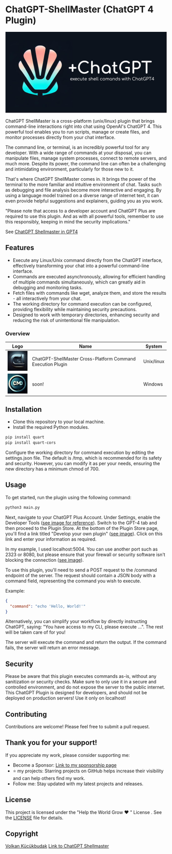 # ChatGPT-ShellMaster (ChatGPT 4 Plugin)
![ChatGPT Shellmaster](img/chatgpt-shellmaster.png)

ChatGPT ShellMaster is a cross-platform (unix/linux) plugin that brings command-line interactions right into chat using OpenAI's ChatGPT 4. This powerful tool enables you to run scripts, manage or create files, and monitor processes directly from your chat interface.

The command line, or terminal, is an incredibly powerful tool for any developer. With a wide range of commands at your disposal, you can manipulate files, manage system processes, connect to remote servers, and much more. Despite its power, the command line can often be a challenging and intimidating environment, particularly for those new to it.

That's where ChatGPT ShellMaster comes in. It brings the power of the terminal to the more familiar and intuitive environment of chat. Tasks such as debugging and file analysis become more interactive and engaging. By using a language model trained on a diverse range of internet text, it can even provide helpful suggestions and explainers, guiding you as you work.

"Please note that access to a developer account and ChatGPT Plus are required to use this plugin. And as with all powerful tools, remember to use this responsibly, keeping in mind the security implications."

See [ChatGPT Shellmaster in GPT4](img/shellmaster.png)

## Features
- Execute any Linux/Unix command directly from the ChatGPT interface, effectively transforming your chat into a powerful command-line interface.
- Commands are executed asynchronously, allowing for efficient handling of multiple commands simultaneously, which can greatly aid in debugging and monitoring tasks.
- Fetch files with commands like wget, analyze them, and store the results - all interactively from your chat.
- The working directory for command execution can be configured, providing flexibility while maintaining security precautions.
- Designed to work with temporary directories, enhancing security and reducing the risk of unintentional file manipulation.

### Overview
Logo | Name | System
-- | -- | --
![Logo Cross-Platform Command Execution Plugin](logo.png) |  ChatGPT-ShellMaster Cross-Platform Command Execution Plugin | Unix/linux
![Logo Cross-Platform Command Execution Plugin](logo-cmd.png) | soon! | Windows

## Installation
- Clone this repository to your local machine.
- Install the required Python modules.

```bash
pip install quart
pip install quart-cors
````
Configure the working directory for command execution by editing the settings.json file. The default is /tmp, which is recommended for its safety and security. However, you can modify it as per your needs, ensuring the new directory has a minimum chmod of 700.

## Usage
To get started, run the plugin using the following command:

```python
python3 main.py
```
Next, navigate to your ChatGPT Plus Account. Under Settings, enable the Developer Tools ([see image for reference](img/settings.png)). Switch to the GPT-4 tab and then proceed to the Plugin Store. At the bottom of the Plugin Store page, you'll find a link titled "Develop your own plugin" ([see image](img/pluginshop.png)). Click on this link and enter your information as required.

In my example, I used localhost:5004. You can use another port such as 2323 or 8080, but please ensure that your firewall or security software isn't blocking the connection ([see image](img/load.png)).

To use this plugin, you'll need to send a POST request to the /command endpoint of the server. The request should contain a JSON body with a command field, representing the command you wish to execute.

Example:
```json
{
  "command": "echo 'Hello, World!'"
}
```
Alternatively, you can simplify your workflow by directly instructing ChatGPT, saying: "You have access to my CLI, please execute ...". The rest will be taken care of for you!

The server will execute the command and return the output. If the command fails, the server will return an error message.

## Security
Please be aware that this plugin executes commands as-is, without any sanitization or security checks. Make sure to only use it in a secure and controlled environment, and do not expose the server to the public internet. This ChatGPT Plugin is designed for developers, and should not be deployed on production servers! Use it only on localhost!

## Contributing
Contributions are welcome! Please feel free to submit a pull request.

## Thank you for your support!
If you appreciate my work, please consider supporting me:

- Become a Sponsor: [Link to my sponsorship page](https://github.com/sponsors/volkansah)
- :star: my projects: Starring projects on GitHub helps increase their visibility and can help others find my work. 
- Follow me: Stay updated with my latest projects and releases.

## License
This project is licensed under the "Help the World Grow ❤️ " License . See the [LICENSE](LICENSE) file for details.

## Copyright
[Volkan Kücükbudak](https://gihub.com/volkansah)
[Link to ChatGPT Shellmaster](https://github.com/VolkanSah/ChatGPT-ShellMaster/)

